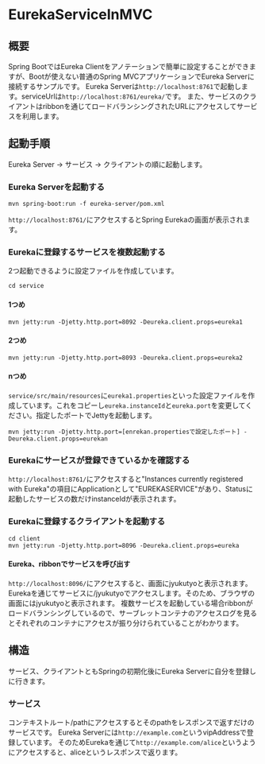 # EurekaServiceInMVC

## 概要
Spring BootではEureka Clientをアノテーションで簡単に設定することができますが、Bootが使えない普通のSpring MVCアプリケーションでEureka Serverに接続するサンプルです。
Eureka Serverは`http://localhost:8761`で起動します。serviceUrlは`http://localhost:8761/eureka/`です。
また、サービスのクライアントはribbonを通じてロードバランシングされたURLにアクセスしてサービスを利用します。

## 起動手順
Eureka Server -> サービス -> クライアントの順に起動します。
### Eureka Serverを起動する
```
mvn spring-boot:run -f eureka-server/pom.xml
```
`http://localhost:8761/`にアクセスするとSpring Eurekaの画面が表示されます。
### Eurekaに登録するサービスを複数起動する
2つ起動できるように設定ファイルを作成しています。
```
cd service
```

#### 1つめ
`mvn jetty:run -Djetty.http.port=8092 -Deureka.client.props=eureka1`
#### 2つめ
`mvn jetty:run -Djetty.http.port=8093 -Deureka.client.props=eureka2`
#### nつめ
`service/src/main/resources`に`eureka1.properties`といった設定ファイルを作成しています。これをコピーし`eureka.instanceId`と`eureka.port`を変更してください。指定したポートでJettyを起動します。
```
mvn jetty:run -Djetty.http.port=[enrekan.propertiesで設定したポート] -Deureka.client.props=eurekan
```
### Eurekaにサービスが登録できているかを確認する
`http://localhost:8761/`にアクセスすると"Instances currently registered with Eureka"の項目にApplicationとして"EUREKASERVICE"があり、Statusに起動したサービスの数だけinstanceIdが表示されます。

### Eurekaに登録するクライアントを起動する
```
cd client
mvn jetty:run -Djetty.http.port=8096 -Deureka.client.props=eureka
```
#### Eureka、ribbonでサービスを呼び出す
`http://localhost:8096/`にアクセスすると、画面にjyukutyoと表示されます。
Eurekaを通じてサービスに/jyukutyoでアクセスします。そのため、ブラウザの画面にはjyukutyoと表示されます。
複数サービスを起動している場合ribbonがロードバランシングしているので、サーブレットコンテナのアクセスログを見るとそれぞれのコンテナにアクセスが振り分けられていることがわかります。

## 構造
サービス、クライアントともSpringの初期化後にEureka Serverに自分を登録しに行きます。
### サービス
コンテキストルート/pathにアクセスするとそのpathをレスポンスで返すだけのサービスです。
Eureka Serverには`http://example.com`というvipAddressで登録しています。
そのためEurekaを通じて`http://example.com/alice`というようにアクセスすると、aliceというレスポンスで返ります。
